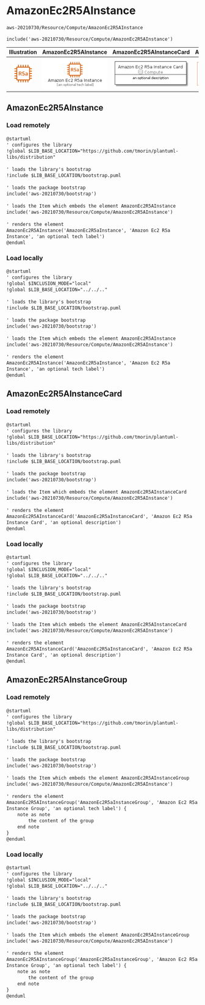 # AmazonEc2R5AInstance


```text
aws-20210730/Resource/Compute/AmazonEc2R5AInstance
```

```text
include('aws-20210730/Resource/Compute/AmazonEc2R5AInstance')
```



| Illustration | AmazonEc2R5AInstance | AmazonEc2R5AInstanceCard | AmazonEc2R5AInstanceGroup |
| :---: | :---: | :---: | :---: |
| ![illustration for Illustration](../../../aws-20210730/Resource/Compute/AmazonEc2R5AInstance.png) | ![illustration for AmazonEc2R5AInstance](../../../aws-20210730/Resource/Compute/AmazonEc2R5AInstance.Local.png) | ![illustration for AmazonEc2R5AInstanceCard](../../../aws-20210730/Resource/Compute/AmazonEc2R5AInstanceCard.Local.png) | ![illustration for AmazonEc2R5AInstanceGroup](../../../aws-20210730/Resource/Compute/AmazonEc2R5AInstanceGroup.Local.png) |




## AmazonEc2R5AInstance

### Load remotely
```plantuml
@startuml
' configures the library
!global $LIB_BASE_LOCATION="https://github.com/tmorin/plantuml-libs/distribution"

' loads the library's bootstrap
!include $LIB_BASE_LOCATION/bootstrap.puml

' loads the package bootstrap
include('aws-20210730/bootstrap')

' loads the Item which embeds the element AmazonEc2R5AInstance
include('aws-20210730/Resource/Compute/AmazonEc2R5AInstance')

' renders the element
AmazonEc2R5AInstance('AmazonEc2R5aInstance', 'Amazon Ec2 R5a Instance', 'an optional tech label')
@enduml
```

### Load locally
```plantuml
@startuml
' configures the library
!global $INCLUSION_MODE="local"
!global $LIB_BASE_LOCATION="../../.."

' loads the library's bootstrap
!include $LIB_BASE_LOCATION/bootstrap.puml

' loads the package bootstrap
include('aws-20210730/bootstrap')

' loads the Item which embeds the element AmazonEc2R5AInstance
include('aws-20210730/Resource/Compute/AmazonEc2R5AInstance')

' renders the element
AmazonEc2R5AInstance('AmazonEc2R5aInstance', 'Amazon Ec2 R5a Instance', 'an optional tech label')
@enduml
```

## AmazonEc2R5AInstanceCard

### Load remotely
```plantuml
@startuml
' configures the library
!global $LIB_BASE_LOCATION="https://github.com/tmorin/plantuml-libs/distribution"

' loads the library's bootstrap
!include $LIB_BASE_LOCATION/bootstrap.puml

' loads the package bootstrap
include('aws-20210730/bootstrap')

' loads the Item which embeds the element AmazonEc2R5AInstanceCard
include('aws-20210730/Resource/Compute/AmazonEc2R5AInstance')

' renders the element
AmazonEc2R5AInstanceCard('AmazonEc2R5aInstanceCard', 'Amazon Ec2 R5a Instance Card', 'an optional description')
@enduml
```

### Load locally
```plantuml
@startuml
' configures the library
!global $INCLUSION_MODE="local"
!global $LIB_BASE_LOCATION="../../.."

' loads the library's bootstrap
!include $LIB_BASE_LOCATION/bootstrap.puml

' loads the package bootstrap
include('aws-20210730/bootstrap')

' loads the Item which embeds the element AmazonEc2R5AInstanceCard
include('aws-20210730/Resource/Compute/AmazonEc2R5AInstance')

' renders the element
AmazonEc2R5AInstanceCard('AmazonEc2R5aInstanceCard', 'Amazon Ec2 R5a Instance Card', 'an optional description')
@enduml
```

## AmazonEc2R5AInstanceGroup

### Load remotely
```plantuml
@startuml
' configures the library
!global $LIB_BASE_LOCATION="https://github.com/tmorin/plantuml-libs/distribution"

' loads the library's bootstrap
!include $LIB_BASE_LOCATION/bootstrap.puml

' loads the package bootstrap
include('aws-20210730/bootstrap')

' loads the Item which embeds the element AmazonEc2R5AInstanceGroup
include('aws-20210730/Resource/Compute/AmazonEc2R5AInstance')

' renders the element
AmazonEc2R5AInstanceGroup('AmazonEc2R5aInstanceGroup', 'Amazon Ec2 R5a Instance Group', 'an optional tech label') {
    note as note
        the content of the group
    end note
}
@enduml
```

### Load locally
```plantuml
@startuml
' configures the library
!global $INCLUSION_MODE="local"
!global $LIB_BASE_LOCATION="../../.."

' loads the library's bootstrap
!include $LIB_BASE_LOCATION/bootstrap.puml

' loads the package bootstrap
include('aws-20210730/bootstrap')

' loads the Item which embeds the element AmazonEc2R5AInstanceGroup
include('aws-20210730/Resource/Compute/AmazonEc2R5AInstance')

' renders the element
AmazonEc2R5AInstanceGroup('AmazonEc2R5aInstanceGroup', 'Amazon Ec2 R5a Instance Group', 'an optional tech label') {
    note as note
        the content of the group
    end note
}
@enduml
```

